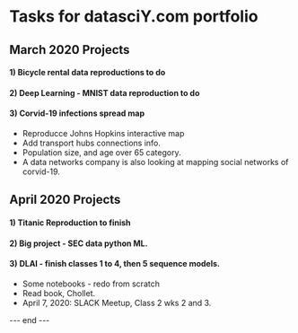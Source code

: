 # Tasks for datasciY.com portfolio  

## March 2020 Projects  

#### 1) Bicycle rental data reproductions to do  



#### 2) Deep Learning - MNIST data reproduction to do 



#### 3) Corvid-19 infections spread map 
 * Reproducce Johns Hopkins interactive map  
 * Add transport hubs connections info.  
 * Population size, and age over 65 category.  
 * A data networks company is also looking at mapping social networks of corvid-19.  
  
  
## April 2020 Projects  

#### 1) Titanic Reproduction to finish 


#### 2) Big project - SEC data python ML.  


#### 3) DLAI - finish classes 1 to 4, then 5 sequence models.    
  * Some notebooks - redo from scratch  
  * Read book, Chollet.  
  * April 7, 2020: SLACK Meetup, Class 2 wks 2 and 3.  


--- end ---  
